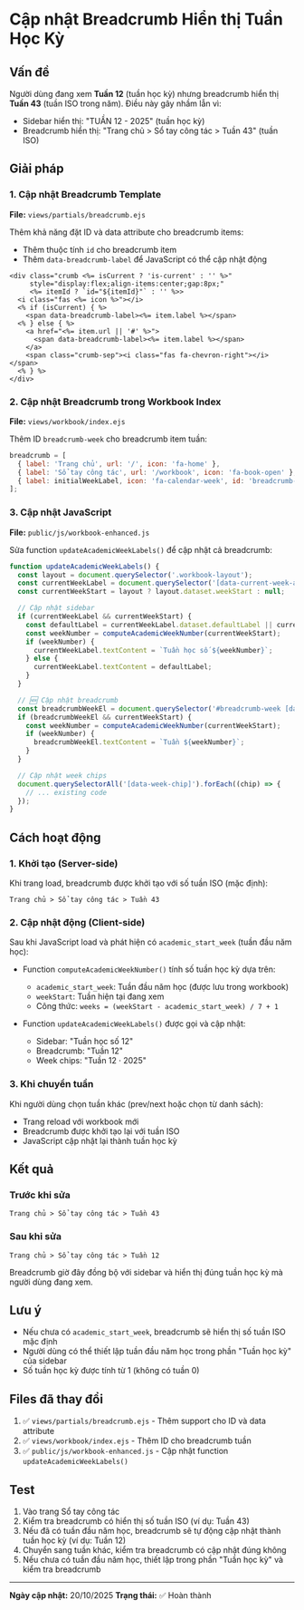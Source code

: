 # Cập nhật Breadcrumb Hiển thị Tuần Học Kỳ

## Vấn đề
Người dùng đang xem **Tuần 12** (tuần học kỳ) nhưng breadcrumb hiển thị **Tuần 43** (tuần ISO trong năm). Điều này gây nhầm lẫn vì:
- Sidebar hiển thị: "TUẦN 12 - 2025" (tuần học kỳ)
- Breadcrumb hiển thị: "Trang chủ > Sổ tay công tác > Tuần 43" (tuần ISO)

## Giải pháp

### 1. Cập nhật Breadcrumb Template
**File:** `views/partials/breadcrumb.ejs`

Thêm khả năng đặt ID và data attribute cho breadcrumb items:
- Thêm thuộc tính `id` cho breadcrumb item
- Thêm `data-breadcrumb-label` để JavaScript có thể cập nhật động

```ejs
<div class="crumb <%= isCurrent ? 'is-current' : '' %>" 
     style="display:flex;align-items:center;gap:8px;" 
     <%= itemId ? `id="${itemId}"` : '' %>>
  <i class="fas <%= icon %>"></i>
  <% if (isCurrent) { %>
    <span data-breadcrumb-label><%= item.label %></span>
  <% } else { %>
    <a href="<%= item.url || '#' %>">
      <span data-breadcrumb-label><%= item.label %></span>
    </a>
    <span class="crumb-sep"><i class="fas fa-chevron-right"></i></span>
  <% } %>
</div>
```

### 2. Cập nhật Breadcrumb trong Workbook Index
**File:** `views/workbook/index.ejs`

Thêm ID `breadcrumb-week` cho breadcrumb item tuần:

```javascript
breadcrumb = [
  { label: 'Trang chủ', url: '/', icon: 'fa-home' },
  { label: 'Sổ tay công tác', url: '/workbook', icon: 'fa-book-open' },
  { label: initialWeekLabel, icon: 'fa-calendar-week', id: 'breadcrumb-week' }
];
```

### 3. Cập nhật JavaScript
**File:** `public/js/workbook-enhanced.js`

Sửa function `updateAcademicWeekLabels()` để cập nhật cả breadcrumb:

```javascript
function updateAcademicWeekLabels() {
  const layout = document.querySelector('.workbook-layout');
  const currentWeekLabel = document.querySelector('[data-current-week-academic]');
  const currentWeekStart = layout ? layout.dataset.weekStart : null;

  // Cập nhật sidebar
  if (currentWeekLabel && currentWeekStart) {
    const defaultLabel = currentWeekLabel.dataset.defaultLabel || currentWeekLabel.textContent;
    const weekNumber = computeAcademicWeekNumber(currentWeekStart);
    if (weekNumber) {
      currentWeekLabel.textContent = `Tuần học số ${weekNumber}`;
    } else {
      currentWeekLabel.textContent = defaultLabel;
    }
  }

  // 🆕 Cập nhật breadcrumb
  const breadcrumbWeekEl = document.querySelector('#breadcrumb-week [data-breadcrumb-label]');
  if (breadcrumbWeekEl && currentWeekStart) {
    const weekNumber = computeAcademicWeekNumber(currentWeekStart);
    if (weekNumber) {
      breadcrumbWeekEl.textContent = `Tuần ${weekNumber}`;
    }
  }

  // Cập nhật week chips
  document.querySelectorAll('[data-week-chip]').forEach((chip) => {
    // ... existing code
  });
}
```

## Cách hoạt động

### 1. Khởi tạo (Server-side)
Khi trang load, breadcrumb được khởi tạo với số tuần ISO (mặc định):
```
Trang chủ > Sổ tay công tác > Tuần 43
```

### 2. Cập nhật động (Client-side)
Sau khi JavaScript load và phát hiện có `academic_start_week` (tuần đầu năm học):
- Function `computeAcademicWeekNumber()` tính số tuần học kỳ dựa trên:
  - `academic_start_week`: Tuần đầu năm học (được lưu trong workbook)
  - `weekStart`: Tuần hiện tại đang xem
  - Công thức: `weeks = (weekStart - academic_start_week) / 7 + 1`

- Function `updateAcademicWeekLabels()` được gọi và cập nhật:
  - Sidebar: "Tuần học số 12"
  - Breadcrumb: "Tuần 12"
  - Week chips: "Tuần 12 · 2025"

### 3. Khi chuyển tuần
Khi người dùng chọn tuần khác (prev/next hoặc chọn từ danh sách):
- Trang reload với workbook mới
- Breadcrumb được khởi tạo lại với tuần ISO
- JavaScript cập nhật lại thành tuần học kỳ

## Kết quả

### Trước khi sửa
```
Trang chủ > Sổ tay công tác > Tuần 43
```

### Sau khi sửa
```
Trang chủ > Sổ tay công tác > Tuần 12
```

Breadcrumb giờ đây đồng bộ với sidebar và hiển thị đúng tuần học kỳ mà người dùng đang xem.

## Lưu ý
- Nếu chưa có `academic_start_week`, breadcrumb sẽ hiển thị số tuần ISO mặc định
- Người dùng có thể thiết lập tuần đầu năm học trong phần "Tuần học kỳ" của sidebar
- Số tuần học kỳ được tính từ 1 (không có tuần 0)

## Files đã thay đổi
1. ✅ `views/partials/breadcrumb.ejs` - Thêm support cho ID và data attribute
2. ✅ `views/workbook/index.ejs` - Thêm ID cho breadcrumb tuần
3. ✅ `public/js/workbook-enhanced.js` - Cập nhật function `updateAcademicWeekLabels()`

## Test
1. Vào trang Sổ tay công tác
2. Kiểm tra breadcrumb có hiển thị số tuần ISO (ví dụ: Tuần 43)
3. Nếu đã có tuần đầu năm học, breadcrumb sẽ tự động cập nhật thành tuần học kỳ (ví dụ: Tuần 12)
4. Chuyển sang tuần khác, kiểm tra breadcrumb có cập nhật đúng không
5. Nếu chưa có tuần đầu năm học, thiết lập trong phần "Tuần học kỳ" và kiểm tra breadcrumb

---
**Ngày cập nhật:** 20/10/2025
**Trạng thái:** ✅ Hoàn thành

